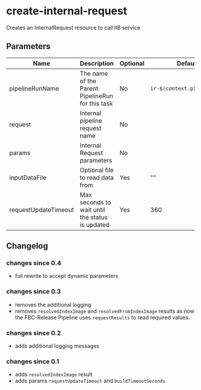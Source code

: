# create-internal-request

Creates an InternalRequest resource to call IIB service

## Parameters

| Name | Description | Optional | Default value |
|------|-------------|----------|---------------|
| pipelineRunName | The name of the Parent PipelineRun for this task | No | `ir-$(context.pipelineRun.name)` |
| request | Internal pipeline request name | No | |
| params | Internal Request parameters | No | |
| inputDataFile | Optional file to read data from | Yes | "" |
| requestUpdateTimeout | Max seconds to wait until the status is updated | Yes | 360 |

## Changelog

### changes since 0.4
- full rewrite to accept dynamic parameters

### changes since 0.3
- removes the additional logging
- removes `resolvedIndexImage` and `resolvedFromIndexImage` results
  as now the FBC-Release Pipeline uses `requestResults` to read required values.

### changes since 0.2
- adds additional logging messages

### changes since 0.1
- adds `resolvedIndexImage` result
- adds params `requestUpdateTimeout` and `buildTimeoutSeconds`
